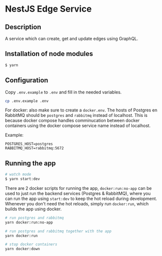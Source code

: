 # NestJS Edge Service

## Description

A service which can create, get and update edges using GraphQL.

## Installation of node modules

```bash
$ yarn
```

## Configuration
Copy `.env.example` to `.env` and fill in the needed variables.
```bash
cp .env.example .env
```

For docker: also make sure to create a `docker.env`. The hosts of Postgres en RabbitMQ should be `postgres` and `rabbitmq` instead of localhost. This is because docker compose handles comminucation between docker containers using the docker compose service name instead of localhost.

Example:
```properties
POSTGRES_HOST=postgres
RABBITMQ_HOST=rabbitmq:5672
```

## Running the app

```bash
# watch mode
$ yarn start:dev
```

There are 2 docker scripts for running the app, `docker:run:no-app` can be used to just run the backend services (Postgres & RabbitMQ), where you can run the app using `start:dev` to keep the hot reload during development. Whenever you don't need the hot reloads, simply run `docker:run`, which builds the app using docker.
```bash
# run postgres and rabbitmq
yarn docker:run:no-app

# run postgres and rabbitmq together with the app
yarn docker:run

# stop docker containers
yarn docker:down
```
